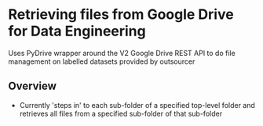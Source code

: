 Retrieving files from Google Drive for Data Engineering
===

Uses PyDrive wrapper around the V2 Google Drive REST API to do file management on labelled datasets provided by outsourcer

## Overview
* Currently 'steps in' to each sub-folder of a specified top-level folder and retrieves all files from a specified sub-folder of that sub-folder

